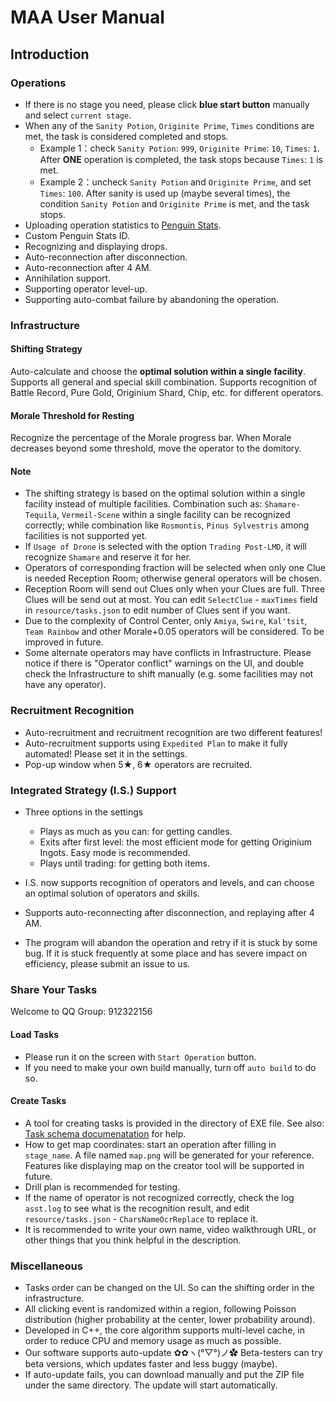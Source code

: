 # MAA User Manual

## Introduction

### Operations

- If there is no stage you need, please click **blue start button** manually and select `current stage`.
- When any of the `Sanity Potion`, `Originite Prime`, `Times` conditions are met, the task is considered completed and stops.
  - Example 1：check `Sanity Potion`: `999`, `Originite Prime`: `10`, `Times`: `1`. After **ONE** operation is completed, the task stops because `Times`: `1` is met.
  - Example 2：uncheck `Sanity Potion` and `Originite Prime`, and set `Times`: `100`. After sanity is used up (maybe several times), the condition `Sanity Potion` and `Originite Prime` is met, and the task stops.
- Uploading operation statistics to [Penguin Stats](https://penguin-stats.cn/).
- Custom Penguin Stats ID.
- Recognizing and displaying drops.
- Auto-reconnection after disconnection.
- Auto-reconnection after 4 AM.
- Annihilation support.
- Supporting operator level-up.
- Supporting auto-combat failure by abandoning the operation.

### Infrastructure

#### Shifting Strategy

Auto-calculate and choose the **optimal solution within a single facility**. Supports all general and special skill combination. Supports recognition of Battle Record, Pure Gold, Originium Shard, Chip, etc. for different operators.

#### Morale Threshold for Resting

Recognize the percentage of the Morale progress bar. When Morale decreases beyond some threshold, move the operator to the domitory.

#### Note

- The shifting strategy is based on the optimal solution within a single facility instead of multiple facilities. Combination such as: `Shamare-Tequila`, `Vermeil-Scene` within a single facility can be recognized correctly; while combination like `Rosmontis`, `Pinus Sylvestris` among facilities is not supported yet.
- If `Usage of Drone` is selected with the option `Trading Post-LMD`, it will recognize `Shamare` and reserve it for her.
- Operators of corresponding fraction will be selected when only one Clue is needed Reception Room; otherwise general operators will be chosen.
- Reception Room will send out Clues only when your Clues are full. Three Clues will be send out at most. You can edit `SelectClue` - `maxTimes` field in `resource/tasks.json` to edit number of Clues sent if you want.
- Due to the complexity of Control Center, only `Amiya`, `Swire`, `Kal'tsit`, `Team Rainbow` and other Morale+0.05 operators will be considered. To be improved in future.
- Some alternate operators may have conflicts in Infrastructure. Please notice if there is "Operator conflict" warnings on the UI, and double check the Infrastructure to shift manually (e.g. some facilities may not have any operator).

### Recruitment Recognition

- Auto-recruitment and recruitment recognition are two different features!
- Auto-recruitment supports using `Expedited Plan` to make it fully automated! Please set it in the settings.
- Pop-up window when 5★, 6★ operators are recruited.

### Integrated Strategy (I.S.) Support

- Three options in the settings

  - Plays as much as you can: for getting candles.
  - Exits after first level: the most efficient mode for getting Originium Ingots. Easy mode is recommended.
  - Plays until trading: for getting both items.

- I.S. now supports recognition of operators and levels, and can choose an optimal solution of operators and skills.
- Supports auto-reconnecting after disconnection, and replaying after 4 AM.
- The program will abandon the operation and retry if it is stuck by some bug. If it is stuck frequently at some place and has severe impact on efficiency, please submit an issue to us.

### Share Your Tasks

Welcome to QQ Group: 912322156

#### Load Tasks

- Please run it on the screen with `Start Operation` button.
- If you need to make your own build manually, turn off `auto build` to do so.

#### Create Tasks

- A tool for creating tasks is provided in the directory of EXE file. See also: [Task schema documenatation](TASK_SCHEMA.md) for help.
- How to get map coordinates: start an operation after filling in `stage_name`. A file named `map.png` will be generated for your reference. Features like displaying map on the creator tool will be supported in future.
- Drill plan is recommended for testing.
- If the name of operator is not recognized correctly, check the log `asst.log` to see what is the recognition result, and edit `resource/tasks.json` - `CharsNameOcrReplace` to replace it.
- It is recommended to write your own name, video walkthrough URL, or other things that you think helpful in the description.

### Miscellaneous

- Tasks order can be changed on the UI. So can the shifting order in the infrastructure.
- All clicking event is randomized within a region, following Poisson distribution (higher probability at the center, lower probability around).
- Developed in C++, the core algorithm supports multi-level cache, in order to reduce CPU and memory usage as much as possible.
- Our software supports auto-update ✿✿ヽ(°▽°)ノ✿ Beta-testers can try beta versions, which updates faster and less buggy (maybe).
- If auto-update fails, you can download manually and put the ZIP file under the same directory. The update will start automatically.
